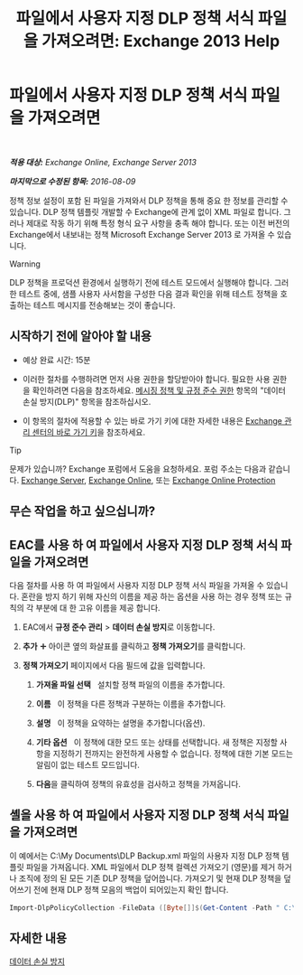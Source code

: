 ﻿---
title: '파일에서 사용자 지정 DLP 정책 서식 파일을 가져오려면: Exchange 2013 Help'
TOCTitle: 파일에서 사용자 지정 DLP 정책 서식 파일을 가져오려면
ms:assetid: 83f49dbd-f9b1-498e-b548-1529c5e1ccdb
ms:mtpsurl: https://technet.microsoft.com/ko-kr/library/JJ150531(v=EXCHG.150)
ms:contentKeyID: 50482293
ms.date: 05/22/2018
mtps_version: v=EXCHG.150
ms.translationtype: MT
---

# 파일에서 사용자 지정 DLP 정책 서식 파일을 가져오려면

 

_**적용 대상:** Exchange Online, Exchange Server 2013_

_**마지막으로 수정된 항목:** 2016-08-09_

정책 정보 설정이 포함 된 파일을 가져와서 DLP 정책을 통해 중요 한 정보를 관리할 수 있습니다. DLP 정책 템플릿 개발할 수 Exchange에 관계 없이 XML 파일로 합니다. 그러나 제대로 작동 하기 위해 특정 형식 요구 사항을 충족 해야 합니다. 또는 이전 버전의 Exchange에서 내보내는 정책 Microsoft Exchange Server 2013 로 가져올 수 있습니다.


> [!WARNING]
> DLP 정책을 프로덕션 환경에서 실행하기 전에 테스트 모드에서 실행해야 합니다. 그러한 테스트 중에, 샘플 사용자 사서함을 구성한 다음 결과 확인을 위해 테스트 정책을 호출하는 테스트 메시지를 전송해보는 것이 좋습니다.



## 시작하기 전에 알아야 할 내용

  - 예상 완료 시간: 15분

  - 이러한 절차를 수행하려면 먼저 사용 권한을 할당받아야 합니다. 필요한 사용 권한을 확인하려면 다음을 참조하세요. [메시징 정책 및 규정 준수 권한](messaging-policy-and-compliance-permissions-exchange-2013-help.md) 항목의 "데이터 손실 방지(DLP)" 항목을 참조하십시오.

  - 이 항목의 절차에 적용할 수 있는 바로 가기 키에 대한 자세한 내용은 [Exchange 관리 센터의 바로 가기 키](keyboard-shortcuts-in-the-exchange-admin-center-exchange-online-protection-help.md)을 참조하세요.


> [!TIP]
> 문제가 있습니까? Exchange 포럼에서 도움을 요청하세요. 포럼 주소는 다음과 같습니다. <A href="https://go.microsoft.com/fwlink/p/?linkid=60612">Exchange Server</A>, <A href="https://go.microsoft.com/fwlink/p/?linkid=267542">Exchange Online</A>, 또는 <A href="https://go.microsoft.com/fwlink/p/?linkid=285351">Exchange Online Protection</A>



## 무슨 작업을 하고 싶으십니까?

## EAC를 사용 하 여 파일에서 사용자 지정 DLP 정책 서식 파일을 가져오려면

다음 절차를 사용 하 여 파일에서 사용자 지정 DLP 정책 서식 파일을 가져올 수 있습니다. 혼란을 방지 하기 위해 자신의 이름을 제공 하는 옵션을 사용 하는 경우 정책 또는 규칙의 각 부분에 대 한 고유 이름을 제공 합니다.

1.  EAC에서 **규정 준수 관리** \> **데이터 손실 방지**로 이동합니다.

2.  **추가** ![아이콘 추가](images/JJ218640.c1e75329-d6d7-4073-a27d-498590bbb558(EXCHG.150).gif "아이콘 추가") 아이콘 옆의 화살표를 클릭하고 **정책 가져오기**를 클릭합니다.

3.  **정책 가져오기** 페이지에서 다음 필드에 값을 입력합니다.
    
    1.  **가져올 파일 선택**   설치할 정책 파일의 이름을 추가합니다.
    
    2.  **이름**   이 정책을 다른 정책과 구분하는 이름을 추가합니다.
    
    3.  **설명**   이 정책을 요약하는 설명을 추가합니다(옵션).
    
    4.  **기타 옵션**   이 정책에 대한 모드 또는 상태를 선택합니다. 새 정책은 지정할 사항을 지정하기 전까지는 완전하게 사용할 수 없습니다. 정책에 대한 기본 모드는 알림이 없는 테스트 모드입니다.
    
    5.  **다음**을 클릭하여 정책의 유효성을 검사하고 정책을 가져옵니다.

## 셸을 사용 하 여 파일에서 사용자 지정 DLP 정책 서식 파일을 가져오려면

이 예에서는 C:\\My Documents\\DLP Backup.xml 파일의 사용자 지정 DLP 정책 템플릿 파일을 가져옵니다. XML 파일에서 DLP 정책 컬렉션 가져오기 (영문)를 제거 하거나 조직에 정의 된 모든 기존 DLP 정책을 덮어씁니다. 가져오기 및 현재 DLP 정책을 덮어쓰기 전에 현재 DLP 정책 모음의 백업이 되어있는지 확인 합니다.

```powershell
Import-DlpPolicyCollection -FileData ([Byte[]]$(Get-Content -Path " C:\My Documents\DLP Backup.xml " -Encoding Byte -ReadCount 0))
```

## 자세한 내용

[데이터 손실 방지](https://docs.microsoft.com/ko-kr/exchange/security-and-compliance/data-loss-prevention/data-loss-prevention)

